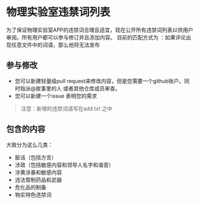 # 物理实验室违禁词列表
为了保证物理实验室APP的违禁词合理且适宜，现在公开所有违禁词列表以供用户审阅。所有用户都可以参与修订并且添加内容。
目前的匹配方式为 ：如果评论出现任意文件中的词语，那么他将无法发布

## 参与修改
- 您可以新建轻量级pull request来修改内容，但是您需要一个github账户。同时指派@故事里的人 或者其他仓库成员审查。
- 您可以新建一个issue 表明您的需求

> 注意：新增的违禁词请写在add.txt 之中

## 包含的内容
大致分为这么几类：
- 脏话（包括方言）
- 涉政（包括敏感内容和领导人名字和谐音）
- 涉黄涉暴和敏感内容
- 违法管制药品和武器
- 危化品的制备
- 物实特色违禁词



